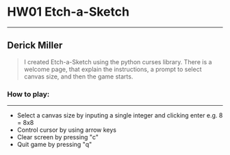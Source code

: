 # HW01 Etch-a-Sketch
***
## Derick Miller 

> I created Etch-a-Sketch using the python curses library. There is a welcome page, that explain the instructions, a prompt to select canvas size, and then the game starts.

### How to play:
***
* Select a canvas size by inputing a single integer and clicking enter e.g. 8 = 8x8
* Control cursor by using arrow keys
* Clear screen by pressing "c"
* Quit game by pressing "q"
